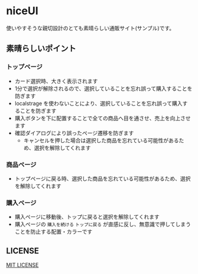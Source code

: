 # niceUI
使いやすそうな親切設計のとても素晴らしい通販サイト(サンプル)です。

## 素晴らしいポイント
### トップページ
- カード選択時、大きく表示されます
- 1分で選択が解除されるので、選択していることを忘れ誤って購入することを防ぎます
- localstrage を使わないことにより、選択していることを忘れ誤って購入することを防ぎます
- 購入ボタンを下に配置することで全ての商品へ目を通させ、売上を向上させます
- 確認ダイアログにより誤ったページ遷移を防ぎます
  - キャンセルを押した場合は選択した商品を忘れている可能性があるため、選択を解除してくれます

### 商品ページ
- トップページに戻る時、選択した商品を忘れている可能性があるため、選択を解除してくれます

### 購入ページ
- 購入ページに移動後、トップに戻ると選択を解除してくれます
- 購入ページの `購入を続ける` `トップに戻る` が直感に反し、無意識で押してしまうことを防止する配置・カラーです

## LICENSE
[MIT LICENSE](./LICENSE)

